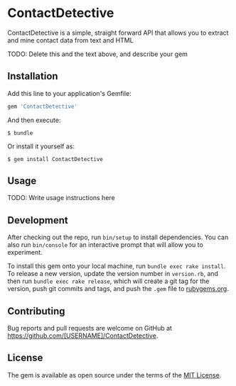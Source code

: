 # ContactDetective

ContactDetective is a simple, straight forward API that allows you to extract and mine contact data from text and HTML

TODO: Delete this and the text above, and describe your gem

## Installation

Add this line to your application's Gemfile:

```ruby
gem 'ContactDetective'
```

And then execute:

    $ bundle

Or install it yourself as:

    $ gem install ContactDetective

## Usage

TODO: Write usage instructions here

## Development

After checking out the repo, run `bin/setup` to install dependencies. You can also run `bin/console` for an interactive prompt that will allow you to experiment.

To install this gem onto your local machine, run `bundle exec rake install`. To release a new version, update the version number in `version.rb`, and then run `bundle exec rake release`, which will create a git tag for the version, push git commits and tags, and push the `.gem` file to [rubygems.org](https://rubygems.org).

## Contributing

Bug reports and pull requests are welcome on GitHub at https://github.com/[USERNAME]/ContactDetective.


## License

The gem is available as open source under the terms of the [MIT License](http://opensource.org/licenses/MIT).

